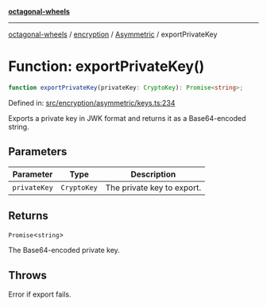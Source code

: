 [**octagonal-wheels**](../../../README.md)

***

[octagonal-wheels](../../../modules.md) / [encryption](../../README.md) / [Asymmetric](../README.md) / exportPrivateKey

# Function: exportPrivateKey()

```ts
function exportPrivateKey(privateKey: CryptoKey): Promise<string>;
```

Defined in: [src/encryption/asymmetric/keys.ts:234](https://github.com/vrtmrz/octagonal-wheels/blob/main/src/encryption/asymmetric/keys.ts#L234)

Exports a private key in JWK format and returns it as a Base64-encoded string.

## Parameters

| Parameter | Type | Description |
| ------ | ------ | ------ |
| `privateKey` | `CryptoKey` | The private key to export. |

## Returns

`Promise`\<`string`\>

The Base64-encoded private key.

## Throws

Error if export fails.
